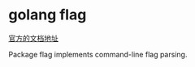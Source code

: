 # golang flag
[官方的文档地址](https://pkg.go.dev/flag@go1.23.3)

Package flag implements command-line flag parsing.